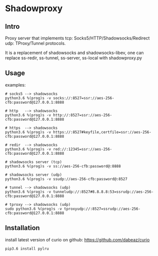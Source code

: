 # Shadowproxy

## Intro

Proxy server that implements tcp: Socks5/HTTP/Shadowsocks/Redirect udp: TProxy/Tunnel protocols.

It is a replacement of shadowsocks and shadowsocks-libev, one can replace ss-redir, ss-tunnel, ss-server, ss-local with shadowproxy.py

## Usage

examples:

```
# socks5 --> shadowsocks
python3.6 %(prog)s -v socks://:8527=ssr://aes-256-cfb:password@127.0.0.1:8888

# http   --> shadowsocks
python3.6 %(prog)s -v http://:8527=ssr://aes-256-cfb:password@127.0.0.1:8888

# https  --> shadowsocks
python3.6 %(prog)s -v https://:8527#keyfile,certfile=ssr://aes-256-cfb:password@127.0.0.1:8888

# redir  --> shadowsocks
python3.6 %(prog)s -v red://:12345=ssr://aes-256-cfb:password@127.0.0.1:8888

# shadowsocks server (tcp)
python3.6 %(prog)s -v ss://aes-256-cfb:password@:8888

# shadowsocks server (udp)
python3.6 %(prog)s -v ssudp://aes-256-cfb:password@:8527

# tunnel --> shadowsocks (udp)
python3.6 %(prog)s -v tunneludp://:8527#8.8.8.8:53=ssrudp://aes-256-cfb:password@127.0.0.1:8888

# tproxy --> shadowsocks (udp)
sudo python3.6 %(prog)s -v tproxyudp://:8527=ssrudp://aes-256-cfb:password@127.0.0.1:8888
```

## Installation

install latest version of curio on github: https://github.com/dabeaz/curio
```
pip3.6 install pylru
```
